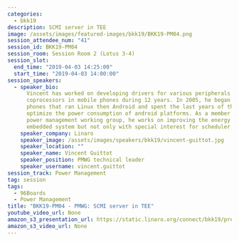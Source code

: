 ```yaml
---
categories:
  - bkk19
description: SCMI server in TEE
image: /assets/images/featured-images/bkk19/BKK19-PM04.png
session_attendee_num: "41"
session_id: BKK19-PM04
session_room: Session Room 2 (Lotus 3-4)
session_slot:
  end_time: "2019-04-03 14:25:00"
  start_time: "2019-04-03 14:00:00"
session_speakers:
  - speaker_bio:
      Vincent has worked on developing drivers for various peripherals and
      coprocessors in mobile phones during 12 years. In 2005, he began to focus on mobile
      phones that ran Linux then Android and spent the last years of this period to
      optimize the power consumption of android platforms. As a member of the Linaro
      power management working group, he works on improving the energy efficiency of
      embedded system but not only with special interest for scheduler.
    speaker_company: Linaro
    speaker_image: /assets/images/speakers/bkk19/vincent-guittot.jpg
    speaker_location: ""
    speaker_name: Vincent Guittot
    speaker_position: PMWG technical leader
    speaker_username: vincent.guittot
session_track: Power Management
tag: session
tags:
  - 96Boards
  - Power Management
title: "BKK19-PM04 - PMWG: SCMI server in TEE"
youtube_video_url: None
amazon_s3_presentation_url: https://static.linaro.org/connect/bkk19/presentations/bkk19-pm04.pdf
amazon_s3_video_url: None
---
```

